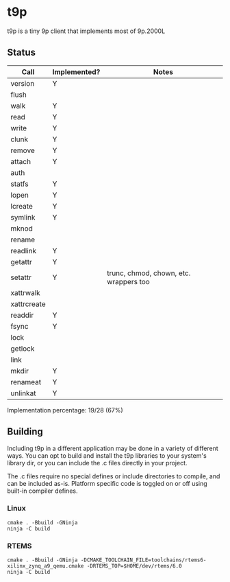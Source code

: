 # t9p

t9p is a tiny 9p client that implements most of 9p.2000L

## Status

| Call | Implemented? | Notes |
|---|---|---|
| version       | Y |   |
| flush         |   |   |
| walk          | Y |   |
| read          | Y |   |
| write         | Y |   |
| clunk         | Y |   |
| remove        | Y |   |
| attach        | Y |   |
| auth          |   |   |
| statfs        | Y |   |
| lopen         | Y |   |
| lcreate       | Y |   |
| symlink       | Y |   |
| mknod         |   |   |
| rename        |   |   |
| readlink      | Y |   |
| getattr       | Y |   |
| setattr       | Y | trunc, chmod, chown, etc. wrappers too  |
| xattrwalk     |   |   |
| xattrcreate   |   |   |
| readdir       | Y |   |
| fsync         | Y |   |
| lock          |   |   |
| getlock       |   |   |
| link          |   |   |
| mkdir         | Y |   |
| renameat      | Y |   |
| unlinkat      | Y |   |


Implementation percentage: 19/28 (67%)

## Building

Including t9p in a different application may be done in a variety of different ways. You can opt to build and install the t9p libraries
to your system's library dir, or you can include the .c files directly in your project.

The .c files require no special defines or include directories to compile, and can be included as-is. Platform specific code is toggled on or off
using built-in compiler defines.

### Linux

```
cmake . -Bbuild -GNinja
ninja -C build
```

### RTEMS

```
cmake . -Bbuild -GNinja -DCMAKE_TOOLCHAIN_FILE=toolchains/rtems6-xilinx_zynq_a9_qemu.cmake -DRTEMS_TOP=$HOME/dev/rtems/6.0
ninja -C build
```
